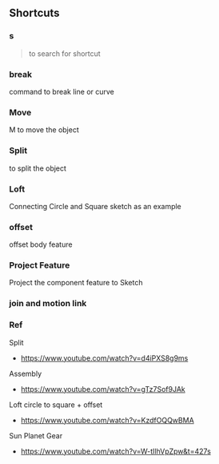 ## Shortcuts
### s
> to search for shortcut

### break
command to break line or curve

### Move
M to move the object

### Split
to split the object

### Loft
Connecting Circle and Square sketch as an example

### offset
offset body feature 

### Project Feature
Project the component feature to Sketch

### join and motion link


### Ref

Split
* https://www.youtube.com/watch?v=d4iPXS8g9ms

Assembly 
* https://www.youtube.com/watch?v=gTz7Sof9JAk

Loft  circle to square + offset
* https://www.youtube.com/watch?v=KzdfOQQwBMA

Sun Planet Gear
* https://www.youtube.com/watch?v=W-tIlhVpZpw&t=427s
